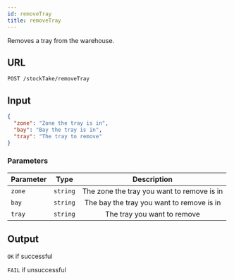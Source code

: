 ```yaml
---
id: removeTray
title: removeTray
---
```


Removes a tray from the warehouse.
## URL
```http request
POST /stockTake/removeTray
```

## Input
```json
{
  "zone": "Zone the tray is in",
  "bay": "Bay the tray is in",
  "tray": "The tray to remove"
}
```

### Parameters
| Parameter        |      Type     |   Description |
| ------------- | :-----------: | :-----: |
| `zone`     | `string` | The zone the tray you want to remove is in |
| `bay`      |   `string`    | The bay the tray you want to remove is in|
| `tray` |   `string`    |  The tray you want to remove|

## Output
`OK` if successful

`FAIL` if unsuccessful
